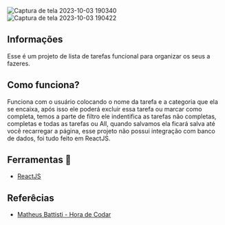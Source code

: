 ![Captura de tela 2023-10-03 190340](https://github.com/Emanuelsyngles/To-Do-List/assets/122393755/8543dab2-9377-4f83-8288-9485aad6e62c)
![Captura de tela 2023-10-03 190422](https://github.com/Emanuelsyngles/To-Do-List/assets/122393755/f487f47e-10db-4246-8874-11c81980995a)


## Informações
 Esse é um projeto de lista de tarefas funcional para organizar os seus a fazeres.

 ## Como funciona?

 Funciona com o usuário colocando o nome da tarefa e a categoria que ela se encaixa, após isso ele poderá 
 excluir essa tarefa ou marcar como completa, temos a parte de filtro ele indentifica as tarefas não completas, completas e todas as tarefas ou All, quando salvamos ela ficará salva até você recarregar a 
 página, esse projeto não possui integração com banco de dados, foi tudo feito em ReactJS.

 ## Ferramentas 🔧
- [ReactJS](https://react.dev/)
  
 ## Referêcias

 - [Matheus Battisti - Hora de Codar](https://www.youtube.com/watch?v=YVEVrigByKY&ab_channel=MatheusBattisti-HoradeCodar)

